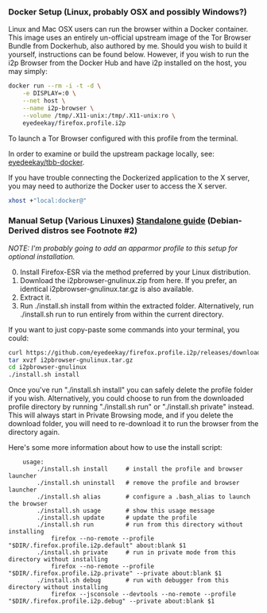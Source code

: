 
### Docker Setup (Linux, probably OSX and possibly Windows?)

Linux and Mac OSX users can run the browser within a Docker container. This
image uses an entirely un-official upstream image of the Tor Browser Bundle
from Dockerhub, also authored by me. Should you wish to build it yourself,
instructions can be found below. However, if you wish to run the i2p Browser
from the Docker Hub and have i2p installed on the host, you may simply:

```sh
docker run --rm -i -t -d \
	-e DISPLAY=:0 \
	--net host \
	--name i2p-browser \
	--volume /tmp/.X11-unix:/tmp/.X11-unix:ro \
    eyedeekay/firefox.profile.i2p
```

To launch a Tor Browser configured with this profile from the terminal.

In order to examine or build the upstream package locally, see:
[eyedeekay/tbb-docker](https://github.com/eyedeekay/tbb-docker).

If you have trouble connecting the Dockerized application to the X server, you
may need to authorize the Docker user to access the X server.

```sh
xhost +"local:docker@"
```

### Manual Setup (Various Linuxes) [Standalone guide](LINUX.md) (Debian-Derived distros see Footnote #2)

*NOTE: I'm probably going to add an apparmor profile to this setup for optional*
*installation.*

  0. Install Firefox-ESR via the method preferred by your Linux distribution.
  1. Download the i2pbrowser-gnulinux.zip from here. If you prefer, an identical
  i2pbrowser-gnulinux.tar.gz is also available.
  2. Extract it.
  3. Run ./install.sh install from within the extracted folder. Alternatively,
  run ./install.sh run to run entirely from within the current directory.

If you want to just copy-paste some commands into your terminal, you could:

```sh
curl https://github.com/eyedeekay/firefox.profile.i2p/releases/download/current/i2pbrowser-gnulinux.tar.gz --output i2pbrowser-gnulinux.tar.gz
tar xvzf i2pbrowser-gnulinux.tar.gz
cd i2pbrowser-gnulinux
./install.sh install
```

Once you've run "./install.sh install" you can safely delete the profile folder
if you wish. Alternatively, you could choose to run from the downloaded profile
directory by running "./install.sh run" or "./install.sh private" instead. This
will always start in Private Browsing mode, and if you delete the download
folder, you will need to re-download it to run the browser from the directory
again.

Here's some more information about how to use the install script:

        usage:
            ./install.sh install     # install the profile and browser launcher
            ./install.sh uninstall   # remove the profile and browser launcher
            ./install.sh alias       # configure a .bash_alias to launch the browser
            ./install.sh usage       # show this usage message
            ./install.sh update      # update the profile
            ./install.sh run         # run from this directory without installing
                firefox --no-remote --profile "$DIR/.firefox.profile.i2p.default" about:blank $1
            ./install.sh private     # run in private mode from this directory without installing
                firefox --no-remote --profile "$DIR/.firefox.profile.i2p.private" --private about:blank $1
            ./install.sh debug       # run with debugger from this directory without installing
                firefox --jsconsole --devtools --no-remote --profile "$DIR/.firefox.profile.i2p.debug" --private about:blank $1
